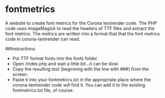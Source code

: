 # fontmetrics
A website to create font metrics for the Corona textrender code. The PHP code uses ImageMagick to read the headers of TTF files and extract the font metrics.
The metrics are written into a format that that the font metrics code in corona-textrender can read.

##Instructions
* Put TTF format fonts into the fonts folder.
* Open /index.php and wait a little bit...it can be slow.
* Copy the resulting text (beginning with the line with ###) from the screen.
* Paste it into your fontmetrics.txt in the appropriate place where the corona-textrender code will find it. You can add it to the existing fontmetrics.txt file, of course.



